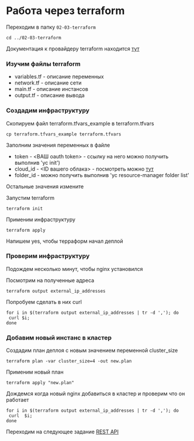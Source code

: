 # Работа через terraform

Переходим в папку `02-03-terraform`

```
cd ../02-03-terraform
```

Документация к провайдеру terraform находится [тут](https://www.terraform.io/docs/providers/yandex/index.html)

### Изучим файлы terraform

* variables.tf - описание переменных
* network.tf - описание сети
* main.tf - описание инстансов
* output.tf - описание вывода

###  Создадим инфраструктуру
Скопируем файл terraform.tfvars_example в terraform.tfvars
```
cp terraform.tfvars_example terraform.tfvars
```

Заполним значения переменных в файле
* token  - <ВАШ oauth token> - ссылку на него можно получить выполнив 'yc init')
* cloud_id  - <ID вашего облака> - посмотреть можно [тут](https://console.cloud.yandex.ru/?section=info)
* folder_id - можно получить выполнив 'yc resource-manager folder list'

Остальные значения измените

Запустим terraform
```
terraform init
```
Применим инфраструктуру

```
terraform apply
```
Напишем yes, чтобы терраформ начал деплой


###  Проверим инфраструктуру

Подождем несколько минут, чтобы nginx установился

Посмотрим на полученные адреса

```
terraform output external_ip_addresses
```

Попробуем сделать в них curl
```
for i in $(terraform output external_ip_addresses | tr -d ','); do  
 curl $i;
done
```

###  Добавим новый инстанс в кластер

Создадим план деплоя с новым значением переменной  cluster_size

```
terraform plan -var cluster_size=4 -out new.plan
```
Применим новый план

```
terraform apply "new.plan"
```

Дождемся когда новый nginx добавиться в кластер и проверим что он работает

```
for i in $(terraform output external_ip_addresses | tr -d ','); do  
 curl  $i;
done
```

Переходим на следующее задание [REST API](docs/03-rest/README.md)
